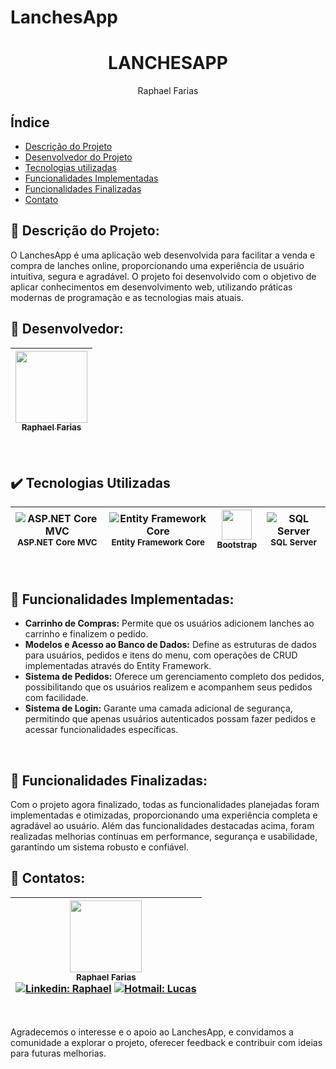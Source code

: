 # LanchesApp

<h1 align="center"> LANCHESAPP </h1>
<P align="center"> Raphael Farias </P>


## Índice 
* [Descrição do Projeto](#pushpin-descrição-do-projeto)
* [Desenvolvedor do Projeto](#pushpin-desenvolvedor)
* [Tecnologias utilizadas](#%EF%B8%8F-tecnologias-utilizadas)
* [Funcionalidades Implementadas](#pushpin-funcionalidades-implementadas)
* [Funcionalidades Finalizadas](#pushpin-funcionalidades-finalizadas)
* [Contato](#pushpin-contatos)

## :pushpin: Descrição do Projeto:
O LanchesApp é uma aplicação web desenvolvida para facilitar a venda e compra de lanches online, proporcionando uma experiência de usuário intuitiva, segura e agradável. O projeto foi desenvolvido com o objetivo de aplicar conhecimentos em desenvolvimento web, utilizando práticas modernas de programação e as tecnologias mais atuais.
<br>

## :pushpin: Desenvolvedor:
| [<img src="https://avatars.githubusercontent.com/u/107948220?v=4" width=115><br><sub>Raphael Farias</sub>](https://github.com/rapharias01) |
| :---: |
<br>

## ✔️ Tecnologias Utilizadas
| ![ASP.NET Core MVC](https://github.com/Detemann/employee_manegement/assets/105672201/b6497e63-3185-4d1a-9add-265914adefe4)<br><sub>ASP.NET Core MVC</sub> |  ![Entity Framework Core](https://github.com/Detemann/employee_manegement/assets/105672201/4674d324-f393-4b73-b196-884608a84049)<br><sub>Entity Framework Core</sub> | <img src="https://icons.iconarchive.com/icons/papirus-team/papirus-apps/48/intellij-icon.png" width="48" height="48"><br><sub>Bootstrap</sub> | ![SQL Server](https://github.com/Detemann/employee_manegement/assets/105672201/bbd69044-52d4-4d8c-b756-841317d5f20c)<br><sub>SQL Server</sub> |
| :-----: | :-----: | :-----: | :-----: |
<br>

## :pushpin: Funcionalidades Implementadas:
- **Carrinho de Compras:** Permite que os usuários adicionem lanches ao carrinho e finalizem o pedido.
- **Modelos e Acesso ao Banco de Dados:** Define as estruturas de dados para usuários, pedidos e itens do menu, com operações de CRUD implementadas através do Entity Framework.
- **Sistema de Pedidos:** Oferece um gerenciamento completo dos pedidos, possibilitando que os usuários realizem e acompanhem seus pedidos com facilidade.
- **Sistema de Login:** Garante uma camada adicional de segurança, permitindo que apenas usuários autenticados possam fazer pedidos e acessar funcionalidades específicas.
<br>


## :pushpin: Funcionalidades Finalizadas:
Com o projeto agora finalizado, todas as funcionalidades planejadas foram implementadas e otimizadas, proporcionando uma experiência completa e agradável ao usuário. Além das funcionalidades destacadas acima, foram realizadas melhorias contínuas em performance, segurança e usabilidade, garantindo um sistema robusto e confiável.
<br>

## :pushpin: Contatos:

| <img src="https://avatars.githubusercontent.com/u/107948220?v=4" width=115><br><sub>Raphael Farias</sub><br> [![Linkedin: Raphael](https://img.shields.io/badge/-Linkedin-blue?style=flat-square&logo=Linkedin&logoColor=white)](https://www.linkedin.com/in/raphael-farias-4b71b6284/) [![Hotmail: Lucas](https://img.shields.io/badge/-Email-blue?%23E4405F?style=flat-square&logo=microsoftoutlook&logoColor=white)](mailto:lucas.deteman@aluno.faesa.br) |
| :---: |
<br>

Agradecemos o interesse e o apoio ao LanchesApp, e convidamos a comunidade a explorar o projeto, oferecer feedback e contribuir com ideias para futuras melhorias.
